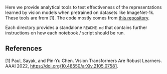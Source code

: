 Here we provide analytical tools to test effectiveness of the representations learned
by vision models when pretrained on datasets like ImageNet-1k. These tools are
from [1]. The code mostly comes from [this repository](https://github.com/sayakpaul/robustness-vit).

Each directory provides a standalone `README.md` that contains further instructions
on how each notebook / script should be run.

## References

[1] Paul, Sayak, and Pin-Yu Chen. Vision Transformers Are Robust Learners. AAAI 2022, https://doi.org/10.48550/arXiv.2105.07581.